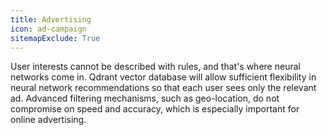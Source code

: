 ```yaml
---
title: Advertising
icon: ad-campaign
sitemapExclude: True
---
```


User interests cannot be described with rules, and that's where neural networks come in. 
Qdrant vector database will allow sufficient flexibility in neural network recommendations so that each user sees only the relevant ad.
Advanced filtering mechanisms, such as geo-location, do not compromise on speed and accuracy, which is especially important for online advertising.